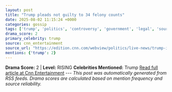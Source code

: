 ```yaml
---
layout: post
title: "Trump pleads not guilty to 34 felony counts"
date: 2025-08-02 11:15:24 +0000
categories: gossip
tags: ['trump', 'politics', 'controversy', 'government', 'legal', 'source-cnn_entertainment', 'drama-rising']
drama_score: 2
primary_celebrity: trump
source: cnn_entertainment
source_url: "https://edition.cnn.com/webview/politics/live-news/trump-indictment-stormy-daniels-news-04-03-23/index.html"
mentions: {'trump': 2}
---
```


**Drama Score:** 2 | **Level:** RISING **Celebrities Mentioned:** Trump [Read full article at Cnn Entertainment](https://edition.cnn.com/webview/politics/live-news/trump-indictment-stormy-daniels-news-04-03-23/index.html) --- *This post was automatically generated from RSS feeds. Drama scores are calculated based on mention frequency and source reliability.*